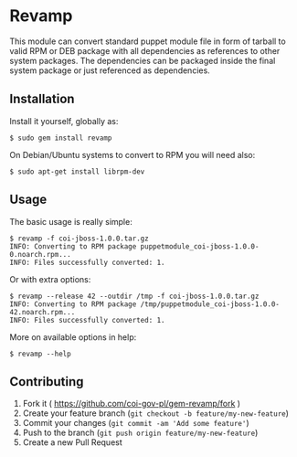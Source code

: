 # Revamp

This module can convert standard puppet module file in form of tarball to valid RPM or DEB package with all dependencies as references to other system packages. The dependencies can be packaged inside the final system package or just referenced as dependencies.

## Installation

Install it yourself, globally as:

    $ sudo gem install revamp

On Debian/Ubuntu systems to convert to RPM you will need also:

    $ sudo apt-get install librpm-dev

## Usage

The basic usage is really simple:

    $ revamp -f coi-jboss-1.0.0.tar.gz
    INFO: Converting to RPM package puppetmodule_coi-jboss-1.0.0-0.noarch.rpm...
    INFO: Files successfully converted: 1.

Or with extra options:

    $ revamp --release 42 --outdir /tmp -f coi-jboss-1.0.0.tar.gz
    INFO: Converting to RPM package /tmp/puppetmodule_coi-jboss-1.0.0-42.noarch.rpm...
    INFO: Files successfully converted: 1.

More on available options in help:

    $ revamp --help

## Contributing

1. Fork it ( https://github.com/coi-gov-pl/gem-revamp/fork )
2. Create your feature branch (`git checkout -b feature/my-new-feature`)
3. Commit your changes (`git commit -am 'Add some feature'`)
4. Push to the branch (`git push origin feature/my-new-feature`)
5. Create a new Pull Request
